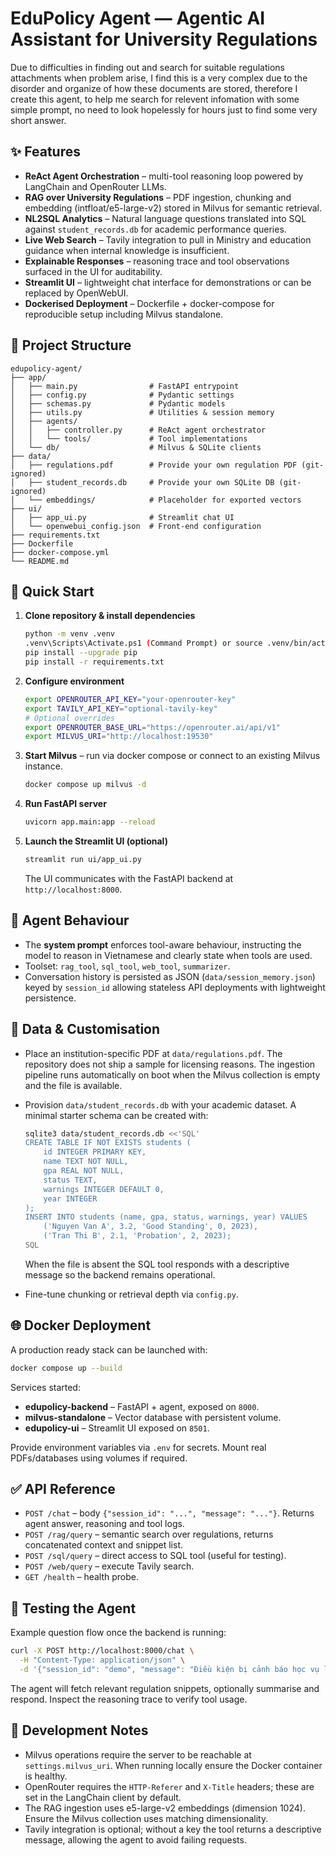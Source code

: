 # EduPolicy Agent — Agentic AI Assistant for University Regulations

Due to difficulties in finding out and search for suitable regulations attachments when problem arise, I find this is a very complex due to the disorder and organize of how these documents are stored, therefore I create this agent, to help me search for relevent infomation with some simple prompt, no need to look hopelessly for hours just to find some very short answer.

## ✨ Features

- **ReAct Agent Orchestration** – multi-tool reasoning loop powered by
  LangChain and OpenRouter LLMs.
- **RAG over University Regulations** – PDF ingestion, chunking and embedding
  (intfloat/e5-large-v2) stored in Milvus for semantic retrieval.
- **NL2SQL Analytics** – Natural language questions translated into SQL against
  `student_records.db` for academic performance queries.
- **Live Web Search** – Tavily integration to pull in Ministry and education
  guidance when internal knowledge is insufficient.
- **Explainable Responses** – reasoning trace and tool observations surfaced in
  the UI for auditability.
- **Streamlit UI** – lightweight chat interface for demonstrations or can be
  replaced by OpenWebUI.
- **Dockerised Deployment** – Dockerfile + docker-compose for reproducible
  setup including Milvus standalone.

## 📁 Project Structure

```
edupolicy-agent/
├── app/
│   ├── main.py                # FastAPI entrypoint
│   ├── config.py              # Pydantic settings
│   ├── schemas.py             # Pydantic models
│   ├── utils.py               # Utilities & session memory
│   ├── agents/
│   │   ├── controller.py      # ReAct agent orchestrator
│   │   └── tools/             # Tool implementations
│   └── db/                    # Milvus & SQLite clients
├── data/
│   ├── regulations.pdf        # Provide your own regulation PDF (git-ignored)
│   ├── student_records.db     # Provide your own SQLite DB (git-ignored)
│   └── embeddings/            # Placeholder for exported vectors
├── ui/
│   ├── app_ui.py              # Streamlit chat UI
│   └── openwebui_config.json  # Front-end configuration
├── requirements.txt
├── Dockerfile
├── docker-compose.yml
└── README.md
```

## 🚀 Quick Start

1. **Clone repository & install dependencies**

   ```bash
   python -m venv .venv
   .venv\Scripts\Activate.ps1 (Command Prompt) or source .venv/bin/activate (Bash)
   pip install --upgrade pip
   pip install -r requirements.txt
   ```

2. **Configure environment**

   ```bash
   export OPENROUTER_API_KEY="your-openrouter-key"
   export TAVILY_API_KEY="optional-tavily-key"
   # Optional overrides
   export OPENROUTER_BASE_URL="https://openrouter.ai/api/v1"
   export MILVUS_URI="http://localhost:19530"
   ```

3. **Start Milvus** – run via docker compose or connect to an existing Milvus
   instance.

   ```bash
   docker compose up milvus -d
   ```

4. **Run FastAPI server**

   ```bash
   uvicorn app.main:app --reload
   ```

5. **Launch the Streamlit UI (optional)**

   ```bash
   streamlit run ui/app_ui.py
   ```

   The UI communicates with the FastAPI backend at `http://localhost:8000`.

## 🧠 Agent Behaviour

- The **system prompt** enforces tool-aware behaviour, instructing the model to
  reason in Vietnamese and clearly state when tools are used.
- Toolset: `rag_tool`, `sql_tool`, `web_tool`, `summarizer`.
- Conversation history is persisted as JSON (`data/session_memory.json`) keyed by
  `session_id` allowing stateless API deployments with lightweight persistence.

## 📄 Data & Customisation

- Place an institution-specific PDF at `data/regulations.pdf`. The repository
  does not ship a sample for licensing reasons. The ingestion pipeline runs
  automatically on boot when the Milvus collection is empty and the file is
  available.
- Provision `data/student_records.db` with your academic dataset. A minimal
  starter schema can be created with:

  ```bash
  sqlite3 data/student_records.db <<'SQL'
  CREATE TABLE IF NOT EXISTS students (
      id INTEGER PRIMARY KEY,
      name TEXT NOT NULL,
      gpa REAL NOT NULL,
      status TEXT,
      warnings INTEGER DEFAULT 0,
      year INTEGER
  );
  INSERT INTO students (name, gpa, status, warnings, year) VALUES
      ('Nguyen Van A', 3.2, 'Good Standing', 0, 2023),
      ('Tran Thi B', 2.1, 'Probation', 2, 2023);
  SQL
  ```

  When the file is absent the SQL tool responds with a descriptive message so
  the backend remains operational.
- Fine-tune chunking or retrieval depth via `config.py`.

## 🌐 Docker Deployment

A production ready stack can be launched with:

```bash
docker compose up --build
```

Services started:

- **edupolicy-backend** – FastAPI + agent, exposed on `8000`.
- **milvus-standalone** – Vector database with persistent volume.
- **edupolicy-ui** – Streamlit UI exposed on `8501`.

Provide environment variables via `.env` for secrets. Mount real PDFs/databases
using volumes if required.

## ✅ API Reference

- `POST /chat` – body `{"session_id": "...", "message": "..."}`. Returns
  agent answer, reasoning and tool logs.
- `POST /rag/query` – semantic search over regulations, returns concatenated
  context and snippet list.
- `POST /sql/query` – direct access to SQL tool (useful for testing).
- `POST /web/query` – execute Tavily search.
- `GET /health` – health probe.

## 🧪 Testing the Agent

Example question flow once the backend is running:

```bash
curl -X POST http://localhost:8000/chat \
  -H "Content-Type: application/json" \
  -d '{"session_id": "demo", "message": "Điều kiện bị cảnh báo học vụ là gì?"}'
```

The agent will fetch relevant regulation snippets, optionally summarise and
respond. Inspect the reasoning trace to verify tool usage.

## 🔧 Development Notes

- Milvus operations require the server to be reachable at `settings.milvus_uri`.
  When running locally ensure the Docker container is healthy.
- OpenRouter requires the `HTTP-Referer` and `X-Title` headers; these are set in
  the LangChain client by default.
- The RAG ingestion uses e5-large-v2 embeddings (dimension 1024). Ensure the
  Milvus collection uses matching dimensionality.
- Tavily integration is optional; without a key the tool returns a descriptive
  message, allowing the agent to avoid failing requests.
